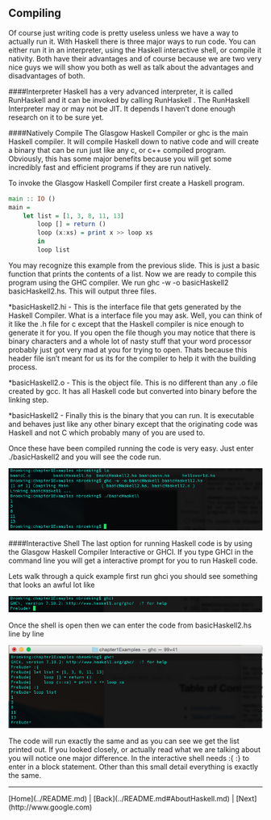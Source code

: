 Compiling
---------

Of course just writing code is pretty useless unless we have a way to actually run it. With Haskell there is three major ways to run code. You can either run it in an interpreter, using the Haskell interactive shell, or compile it nativity. Both have their advantages and of course because we are two very nice guys we will show you both as well as talk about the advantages and disadvantages of both. 

####Interpreter 
Haskell has a very advanced interpreter, it is called RunHaskell and it can be invoked by calling RunHaskell <file>. The RunHaskell Interpreter may or may not be JIT. It depends I haven’t done enough research on it to be sure yet. 

####Natively Compile
The Glasgow Haskell Compiler or ghc is the main Haskell compiler. It will compile Haskell down to native code and will create a binary that can be run just like any c, or c++ compiled program. Obviously, this has some major benefits because you will get some incredibly fast and efficient programs if they are run natively.  

To invoke the Glasgow Haskell Compiler first create a Haskell program.

```Haskell
main :: IO ()
main =
    let list = [1, 3, 8, 11, 13]
        loop [] = return ()
        loop (x:xs) = print x >> loop xs
        in
        loop list
```

You may recognize this example from the previous slide. This is just a basic function that prints the contents of a list. Now we are ready to compile this program using the GHC compiler. We run ghc -w -o basicHaskell2 basicHaskell2.hs. This will output three files. 

*basicHaskell2.hi - This is the interface file that gets generated by the Haskell Compiler. What is a interface file you may ask. Well, you can think of it like the .h file for c except that the Haskell compiler is nice enough to generate it for you. If you open the file though you may notice that there is binary characters and a whole lot of nasty stuff that your word processor probably just got very mad at you for trying to open. Thats because this header file isn’t meant for us its for the compiler to help it with the building process.  

*basicHaskell2.o - This is the object file. This is no different than any .o file created by gcc. It has all Haskell code but converted into binary before the linking step. 

*basicHaskell2 - Finally this is the binary that you can run. It is executable and behaves just like any other binary except that the originating code was Haskell and not C which probably many of you are used to. 

Once these have been compiled running the code is very easy. Just enter ./basicHaskell2 and you will see the code run.

![basichaskell2 native](Images/NativeHaskell2.png)  

####Interactive Shell
The last option for running Haskell code is by using the Glasgow Haskell Compiler Interactive or GHCI. If you type GHCI in the command line you will get a interactive prompt for you to run Haskell code.

Lets walk through a quick example first run ghci you should see something that looks an awful lot like

![GHCI Shell](Images/openInteractive.png)

Once the shell is open then we can enter the code from basicHaskell2.hs line by line

![basicHaskell2 Interactive](Images/basicHaskell2Interactive.png)  

The code will run exactly the same and as you can see we get the list printed out. If you looked closely, or actually read what we are talking about you will notice one major difference. In the interactive shell needs :{ :} to enter in a block statement. Other than this small detail everything is exactly the same.


<!---
At the bottom of every page we need a next and previous button 
-->
<hr>
[Home](../README.md) | [Back](../README.md#AboutHaskell.md) | [Next](http://www.google.com)

